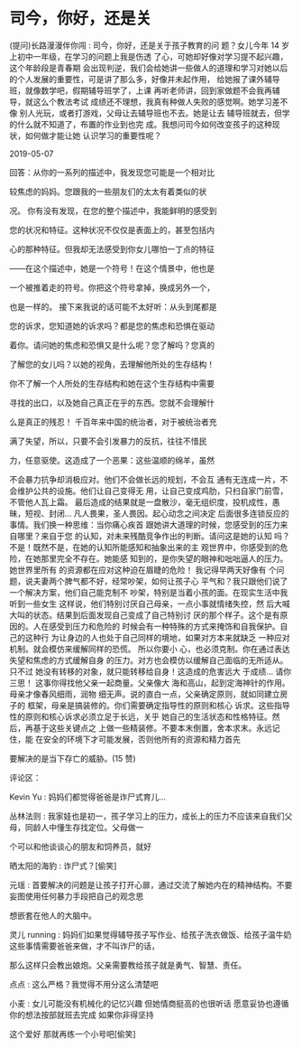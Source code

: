 # 司今，你好，还是关

(提问)长路漫漫伴你闯 : 司今，你好，还是关于孩子教育的问 题？女儿今年 14 岁上初中一年级，在学习的问题上我是伤透 了心，可她却好像对学习提不起兴趣，这个年龄段是青春期 会出现判逆，我们会给她讲一些做人的道理和学习对她以后 的个人发展的重要性，可是讲了那么多，好像并未起作用， 给她报了课外辅导班，就像数学吧，假期辅导班学了，上课 再听老师讲，回到家做题不会我再辅导，就这么个教法考试 成绩还不理想，我真有种做人失败的感觉啊。她学习差不像 别人光玩，或者打游戏，父母让去辅导班也不去。她是让去 辅导班就去，但学的什么就不知道了，布置的作业到也完 成。我想问司今如何改变孩子的这种现状，如何做才能让她 认识学习的重要性呢？

2019-05-07

回答：从你的一系列的描述中，我发现您可能是一个相对比

较焦虑的妈妈。您跟我的一些朋友们的太太有着类似的状

况。 你有没有发现，在您的整个描述中，我能鲜明的感受到

您的状况和特征。这种状况不仅仅是表面上的，甚至包括内

心的那种特征。但我却无法感受到你女儿哪怕一丁点的特征

——在这个描述中，她是一个符号！在这个情景中，他也是

一个被推着走的符号。你把这个符号拿掉，换成另外一个，

也是一样的。 接下来我说的话可能不太好听：从头到尾都是

您的诉求，您知道她的诉求吗？都是您的焦虑和恐惧在驱动

着你。请问她的焦虑和恐惧又是什么呢？您了解吗？您真的

了解您的女儿吗？以她的视角，去理解他所处的生存结构！

你不了解一个人所处的生存结构和她在这个生存结构中需要

寻找的出口，以及她自己真正在乎的东西。您就不会理解什

么是真正的残忍！ 千百年来中国的统治者，对于被统治者充

满了失望，所以，只要不会引发暴力的反抗，往往不惜民

力，任意驱使。这造成了一个恶果：这些温顺的绵羊，虽然

不会暴力抗争却消极应对。他们不会做长远的规划，不会互 通有无连成一片，不会维护公共的设施。他们让自己变得无 用，让自己变成鸡肋，只扫自家门前雪，不管他人瓦上霜。 最后造成的结果就是一盘散沙，毫无组织度，投机成性，愚 昧，短视、封闭... 凡人畏果，圣人畏因。起心动念之间决定 后面很多连锁反应的事情。我们换一种思维：当你痛心疾首 跟她讲大道理的时候，您感受到的压力来自哪里？来自于您 的认知，对未来残酷竞争作出的判断。请问这是她的认知 吗？不是！既然不是，在她的认知所能感知和抽象出来的主 观世界中，你感受到的危险，在她那里完全不存在。她能感 知到的，是你失望的眼神和咄咄逼人的压力。她世界里所有 的资源都在应对这种迫在眉睫的危险！ 我记得早两天好像有 个问题，说夫妻两个脾气都不好，经常吵架，如何让孩子心 平气和？我只跟他们说了一个解决方案，他们自己能克制不 吵架，特别是当着小孩的面。在现实生活中我听到一些女生 这样说，他们特别讨厌自己母亲，一点小事就情绪失控，然 后大喊大叫的状态。结果到后面发现自己变成了自己特别讨 厌的那个样子。这个是有原因的。人在感受到压力和危险的 时候会有一种特殊的方式来掩饰和自我保护。自己的这种行 为让身边的人也处于自己同样的境地，如果对方本来就缺乏 一种应对机制。就会模仿来缓解同样的恐慌。 所以你要小 心，也必须克制。你在通过表达失望和焦虑的方式缓解自身 的压力。对方也会模仿以缓解自己面临的无所适从。只不过 她没有转移的对象，就只能转移给自身！这造成的危害远大 于成绩... 请你三思！ 这事你得找他父亲一起商量。父亲像大 海和高山，起到定海神针的作用。母亲才像春风细雨，润物 细无声。说的直白一点，父亲确定原则，就如同建立房子的 框架，母亲是搞装修的。你们需要确定指导性的原则和核心 诉求。这些指导性的原则和核心诉求必须立足于长远，关乎 她自己的生活状态和性格特征。然后，再基于这些关键点之 上做一些精装修。不要本末倒置，舍本求末。永远记住，能 在安全的环境下才可能发展，否则他所有的资源和精力首先

要解决的是当下存亡的威胁。(15 赞)

评论区：

Kevin Yu : 妈妈们都觉得爸爸是诈尸式育儿…

丛林法则 : 我家娃也是初一，孩子学习上的压力，成长上的压力不应该来自我们父母，同龄人中懂生存找定位。父母做一

个可以和他谈谈心的朋友和饲养员，就好

晒太阳的海豹 : 诈尸式？[偷笑]

元瑶 : 首要解决的问题是让孩子打开心扉，通过交流了解她内在的精神结构。不要妄图使用任何暴力手段把自己的观念思

想嵌套在他人的大脑中。

灵儿 running : 妈妈们如果觉得辅导孩子写作业、给孩子洗衣做饭、给孩子温牛奶这些事情需要爸爸来做，才不叫诈尸的话，

那么这样只会教出娘炮。父亲需要教给孩子就是勇气、智慧、责任。

点点 : 这么严格？我觉得不用分这么清楚吧

小麦 : 女儿可能没有机械化的记忆兴趣 但她情商挺高的也很听话 愿意妥协也遵循你的想法按部就班去完成 如果你非得坚持

这个爱好 那就再练一个小号吧[偷笑]